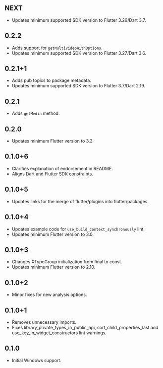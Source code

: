 ## NEXT

* Updates minimum supported SDK version to Flutter 3.29/Dart 3.7.

## 0.2.2

* Adds support for `getMultiVideoWithOptions`.
* Updates minimum supported SDK version to Flutter 3.27/Dart 3.6.

## 0.2.1+1

* Adds pub topics to package metadata.
* Updates minimum supported SDK version to Flutter 3.7/Dart 2.19.

## 0.2.1

* Adds `getMedia` method.

## 0.2.0

* Updates minimum Flutter version to 3.3.

## 0.1.0+6

* Clarifies explanation of endorsement in README.
* Aligns Dart and Flutter SDK constraints.

## 0.1.0+5

* Updates links for the merge of flutter/plugins into flutter/packages.

## 0.1.0+4

* Updates example code for `use_build_context_synchronously` lint.
* Updates minimum Flutter version to 3.0.

## 0.1.0+3

* Changes XTypeGroup initialization from final to const.
* Updates minimum Flutter version to 2.10.

## 0.1.0+2

* Minor fixes for new analysis options.

## 0.1.0+1

* Removes unnecessary imports.
* Fixes library_private_types_in_public_api, sort_child_properties_last and use_key_in_widget_constructors
  lint warnings.

## 0.1.0

* Initial Windows support.
